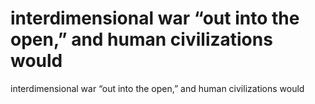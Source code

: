# interdimensional war “out into the open,” and human civilizations would

interdimensional war “out into the open,” and human civilizations would